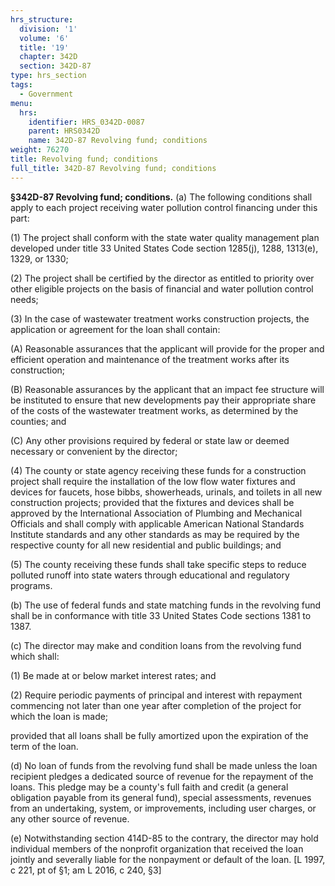 ```yaml
---
hrs_structure:
  division: '1'
  volume: '6'
  title: '19'
  chapter: 342D
  section: 342D-87
type: hrs_section
tags:
  - Government
menu:
  hrs:
    identifier: HRS_0342D-0087
    parent: HRS0342D
    name: 342D-87 Revolving fund; conditions
weight: 76270
title: Revolving fund; conditions
full_title: 342D-87 Revolving fund; conditions
---
```

**§342D-87 Revolving fund; conditions.** (a) The following conditions shall apply to each project receiving water pollution control financing under this part:

(1) The project shall conform with the state water quality management plan developed under title 33 United States Code section 1285(j), 1288, 1313(e), 1329, or 1330;

(2) The project shall be certified by the director as entitled to priority over other eligible projects on the basis of financial and water pollution control needs;

(3) In the case of wastewater treatment works construction projects, the application or agreement for the loan shall contain:

(A) Reasonable assurances that the applicant will provide for the proper and efficient operation and maintenance of the treatment works after its construction;

(B) Reasonable assurances by the applicant that an impact fee structure will be instituted to ensure that new developments pay their appropriate share of the costs of the wastewater treatment works, as determined by the counties; and

(C) Any other provisions required by federal or state law or deemed necessary or convenient by the director;

(4) The county or state agency receiving these funds for a construction project shall require the installation of the low flow water fixtures and devices for faucets, hose bibbs, showerheads, urinals, and toilets in all new construction projects; provided that the fixtures and devices shall be approved by the International Association of Plumbing and Mechanical Officials and shall comply with applicable American National Standards Institute standards and any other standards as may be required by the respective county for all new residential and public buildings; and

(5) The county receiving these funds shall take specific steps to reduce polluted runoff into state waters through educational and regulatory programs.

(b) The use of federal funds and state matching funds in the revolving fund shall be in conformance with title 33 United States Code sections 1381 to 1387.

(c) The director may make and condition loans from the revolving fund which shall:

(1) Be made at or below market interest rates; and

(2) Require periodic payments of principal and interest with repayment commencing not later than one year after completion of the project for which the loan is made;

provided that all loans shall be fully amortized upon the expiration of the term of the loan.

(d) No loan of funds from the revolving fund shall be made unless the loan recipient pledges a dedicated source of revenue for the repayment of the loans. This pledge may be a county's full faith and credit (a general obligation payable from its general fund), special assessments, revenues from an undertaking, system, or improvements, including user charges, or any other source of revenue.

(e) Notwithstanding section 414D-85 to the contrary, the director may hold individual members of the nonprofit organization that received the loan jointly and severally liable for the nonpayment or default of the loan. [L 1997, c 221, pt of §1; am L 2016, c 240, §3]